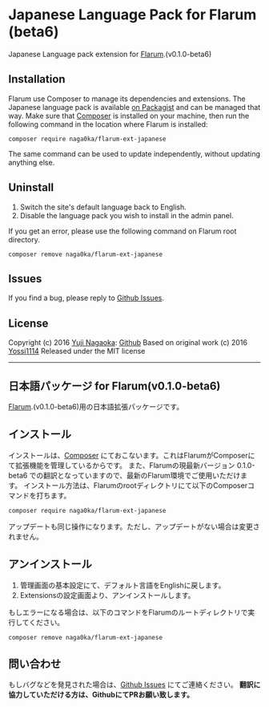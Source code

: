 # Japanese Language Pack for Flarum (beta6)

Japanese Language pack extension for [Flarum](http://flarum.org).(v0.1.0-beta6)


## Installation

Flarum use Composer to manage its dependencies and extensions. The Japanese language pack is available [on Packagist](https://packagist.org/packages/naga0ka/flarum-ext-japanese) and can be managed that way. Make sure that [Composer](https://getcomposer.org/) is installed on your machine, then run the following command in the location where Flarum is installed:

```shell
composer require naga0ka/flarum-ext-japanese
```

The same command can be used to update independently, without updating anything else.


## Uninstall

1. Switch the site's default language back to English.
1. Disable the language pack you wish to install in the admin panel.

If you get an error, please use the following command on Flarum root directory.

```shell
composer remove naga0ka/flarum-ext-japanese
```


## Issues

If you find a bug, please reply to [Github Issues](https://github.com/naga0ka/flarum-ext-japanese/issues).


## License

Copyright (c) 2016 [Yuji Nagaoka](https://discuss.flarum.org/u/naga0ka): [Github](https://github.com/naga0ka)
Based on original work (c) 2016 [Yossi1114](https://discuss.flarum.org/u/Yossi1114)
Released under the MIT license

***
## 日本語パッケージ for Flarum(v0.1.0-beta6)

[Flarum](http://flarum.org).(v0.1.0-beta6)用の日本語拡張パッケージです。


## インストール

インストールは、[Composer](https://getcomposer.org/) にておこないます。これはFlarumがComposerにて拡張機能を管理しているからです。
また、Flarumの現最新バージョン 0.1.0-beta6 での翻訳となっていますので、最新のFlarum環境でご使用いただけます。
インストール方法は、Flarumのrootディレクトリにて以下のComposerコマンドを打ちます。

```shell
composer require naga0ka/flarum-ext-japanese
```

アップデートも同じ操作になります。ただし、アップデートがない場合は変更されません。


## アンインストール

1. 管理画面の基本設定にて、デフォルト言語をEnglishに戻します。
1. Extensionsの設定画面より、アンインストールします。

もしエラーになる場合は、以下のコマンドをFlarumのルートディレクトリで実行してください。

```shell
composer remove naga0ka/flarum-ext-japanese
```


## 問い合わせ

もしバグなどを発見された場合は、[Github Issues](https://github.com/naga0ka/flarum-ext-japanese/issues) にてご連絡ください。
**翻訳に協力していただける方は、GithubにてPRお願い致します。**